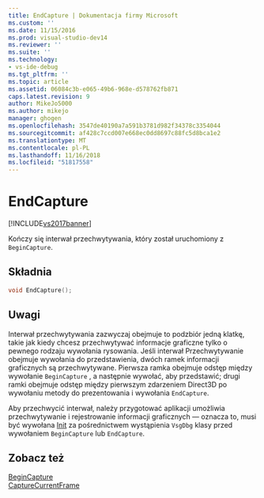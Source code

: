 ```yaml
---
title: EndCapture | Dokumentacja firmy Microsoft
ms.custom: ''
ms.date: 11/15/2016
ms.prod: visual-studio-dev14
ms.reviewer: ''
ms.suite: ''
ms.technology:
- vs-ide-debug
ms.tgt_pltfrm: ''
ms.topic: article
ms.assetid: 06084c3b-e065-49b6-968e-d578762fb871
caps.latest.revision: 9
author: MikeJo5000
ms.author: mikejo
manager: ghogen
ms.openlocfilehash: 3547de40190a7a591b3781d982f34378c3354044
ms.sourcegitcommit: af428c7ccd007e668ec0dd8697c88fc5d8bca1e2
ms.translationtype: MT
ms.contentlocale: pl-PL
ms.lasthandoff: 11/16/2018
ms.locfileid: "51817558"
---
```

# <a name="endcapture"></a>EndCapture
[!INCLUDE[vs2017banner](../includes/vs2017banner.md)]

Kończy się interwał przechwytywania, który został uruchomiony z `BeginCapture`.  
  
## <a name="syntax"></a>Składnia  
  
```cpp  
void EndCapture();  
```  
  
## <a name="remarks"></a>Uwagi  
 Interwał przechwytywania zazwyczaj obejmuje to podzbiór jedną klatkę, takie jak kiedy chcesz przechwytywać informacje graficzne tylko o pewnego rodzaju wywołania rysowania. Jeśli interwał Przechwytywanie obejmuje wywołania do przedstawienia, dwóch ramek informacji graficznych są przechwytywane. Pierwsza ramka obejmuje odstęp między wywołanie `BeginCapture` , a następnie wywołać, aby przedstawić; drugi ramki obejmuje odstęp między pierwszym zdarzeniem Direct3D po wywołaniu metody do prezentowania i wywołania `EndCapture`.  
  
 Aby przechwycić interwał, należy przygotować aplikacji umożliwia przechwytywanie i rejestrowanie informacji graficznych — oznacza to, musi być wywołana [Init](../debugger/init.md) za pośrednictwem wystąpienia `VsgDbg` klasy przed wywołaniem `BeginCapture` lub `EndCapture`.  
  
## <a name="see-also"></a>Zobacz też  
 [BeginCapture](../debugger/begincapture.md)   
 [CaptureCurrentFrame](../debugger/capturecurrentframe.md)



